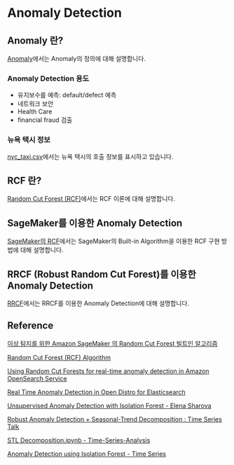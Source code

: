 # Anomaly Detection

## Anomaly 란?

[Anomaly](https://github.com/kyopark2014/ML-anomaly-detection/blob/main/anomaly.md)에서는 Anomaly의 정의에 대해 설명합니다. 

### Anomaly Detection 용도

- 유지보수를 예측: default/defect 예측
- 네트워크 보안
- Health Care
- financial fraud 검출 

### 뉴욕 택시 정보

[nyc_taxi.csv](https://github.com/kyopark2014/ML-anomaly-detection/blob/main/nyc-taxi/nyc_taxi.csv)에서는 뉴욕 택시의 호출 정보를 표시하고 있습니다.



## RCF 란?

[Random Cut Forest (RCF)](https://github.com/kyopark2014/ML-anomaly-detection/blob/main/rcf.md)에서는 RCF 이론에 대해 설명합니다.

## SageMaker를 이용한 Anomaly Detection

[SageMaker의 RCF](https://github.com/kyopark2014/ML-anomaly-detection/blob/main/SageMaker/README.md)에서는 SageMaker의 Built-in Algorithm을 이용한 RCF 구현 방법에 대해 설명합니다.



## RRCF (Robust Random Cut Forest)를 이용한 Anomaly Detection

[RRCF](https://github.com/kyopark2014/ML-anomaly-detection/blob/main/rrcf/README.md)에서는 RRCF를 이용한 Anomaly Detection에 대해 설명합니다.


## Reference 

[이상 탐지를 위한 Amazon SageMaker 의 Random Cut Forest 빌트인 알고리즘](https://aws.amazon.com/ko/blogs/korea/use-the-built-in-amazon-sagemaker-random-cut-forest-algorithm-for-anomaly-detection/)

[Random Cut Forest (RCF) Algorithm](https://docs.aws.amazon.com/sagemaker/latest/dg/randomcutforest.html)

[Using Random Cut Forests for real-time anomaly detection in Amazon OpenSearch Service](https://aws.amazon.com/ko/blogs/big-data/using-random-cut-forests-for-real-time-anomaly-detection-in-amazon-opensearch-service/)

[Real Time Anomaly Detection in Open Distro for Elasticsearch](https://opensearch.org/blog/real-time-anomaly-detection-in-open-distro-for-elasticsearch/)

[Unsupervised Anomaly Detection with Isolation Forest - Elena Sharova](https://www.youtube.com/watch?v=5p8B2Ikcw-k)

[Robust Anomaly Detection + Seasonal-Trend Decomposition : Time Series Talk](https://www.youtube.com/watch?v=1NXryMoU7Ho)

[STL Decomposition.ipynb - Time-Series-Analysis](https://github.com/ritvikmath/Time-Series-Analysis/blob/master/STL%20Decomposition.ipynb)

[Anomaly Detection using Isolation Forest - Time Series](https://www.youtube.com/watch?v=hkXPdkPfgoo)

